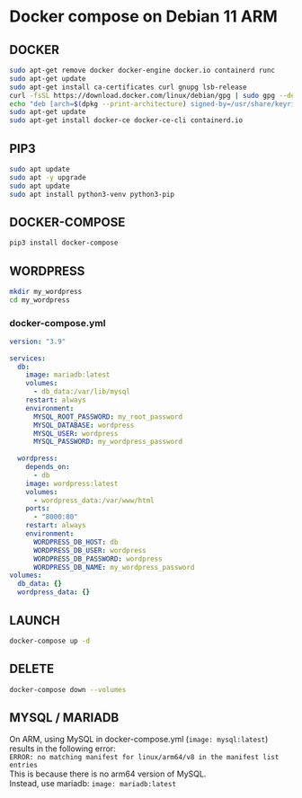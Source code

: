 # Docker compose on Debian 11 ARM

## DOCKER

```bash
sudo apt-get remove docker docker-engine docker.io containerd runc
sudo apt-get update
sudo apt-get install ca-certificates curl gnupg lsb-release
curl -fsSL https://download.docker.com/linux/debian/gpg | sudo gpg --dearmor -o /usr/share/keyrings/docker-archive-keyring.gpg
echo "deb [arch=$(dpkg --print-architecture) signed-by=/usr/share/keyrings/docker-archive-keyring.gpg] https://download.docker.com/linux/debian $(lsb_release -cs) stable" | sudo tee /etc/apt/sources.list.d/docker.list > /dev/null
sudo apt-get update
sudo apt-get install docker-ce docker-ce-cli containerd.io
```

## PIP3

```bash
sudo apt update
sudo apt -y upgrade
sudo apt update
sudo apt install python3-venv python3-pip
```

## DOCKER-COMPOSE

```bash
pip3 install docker-compose
```

## WORDPRESS

```bash
mkdir my_wordpress
cd my_wordpress
```

### docker-compose.yml

```yml
version: "3.9"
    
services:
  db:
    image: mariadb:latest
    volumes:
      - db_data:/var/lib/mysql
    restart: always
    environment:
      MYSQL_ROOT_PASSWORD: my_root_password
      MYSQL_DATABASE: wordpress
      MYSQL_USER: wordpress
      MYSQL_PASSWORD: my_wordpress_password
    
  wordpress:
    depends_on:
      - db
    image: wordpress:latest
    volumes:
      - wordpress_data:/var/www/html
    ports:
      - "8000:80"
    restart: always
    environment:
      WORDPRESS_DB_HOST: db
      WORDPRESS_DB_USER: wordpress
      WORDPRESS_DB_PASSWORD: wordpress
      WORDPRESS_DB_NAME: my_wordpress_password
volumes:
  db_data: {}
  wordpress_data: {}
```

## LAUNCH

```bash
docker-compose up -d
```

## DELETE

```bash
docker-compose down --volumes
```

## MYSQL / MARIADB

On ARM, using MySQL in docker-compose.yml (`image: mysql:latest`) results in the following error:  
`ERROR: no matching manifest for linux/arm64/v8 in the manifest list entries`  
This is because there is no arm64 version of MySQL.  
Instead, use mariadb: `image: mariadb:latest`
